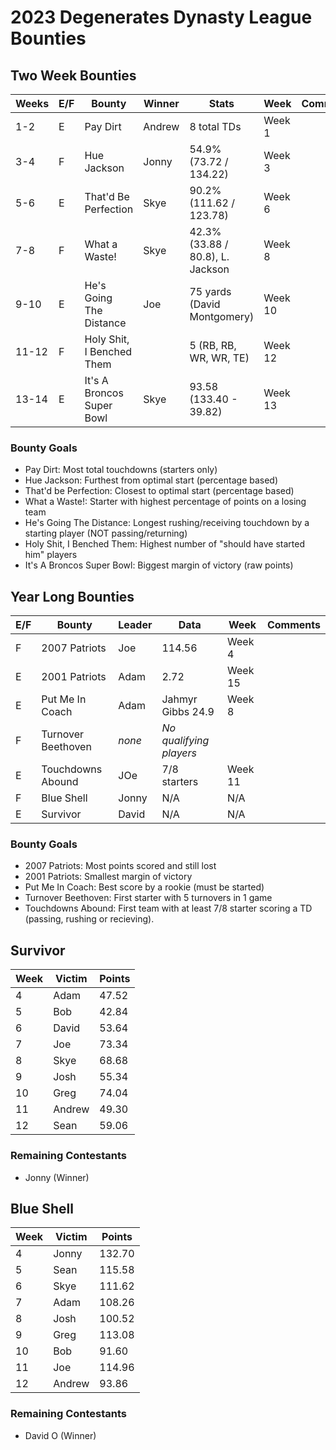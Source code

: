 # 2023 Degenerates Dynasty League Bounties

## Two Week Bounties

| Weeks | E/F | Bounty                    | Winner  | Stats                            | Week    | Comments |
|-------|-----|---------------------------|---------|----------------------------------|---------|----------|
| 1-2   | E   | Pay Dirt                  | Andrew  | 8 total TDs                      | Week 1  |          |
| 3-4   | F   | Hue Jackson               | Jonny   | 54.9% (73.72 / 134.22)           | Week 3  |          |
| 5-6   | E   | That'd Be Perfection      | Skye    | 90.2% (111.62 / 123.78)          | Week 6  |          |
| 7-8   | F   | What a Waste!             | Skye    | 42.3% (33.88 / 80.8), L. Jackson | Week 8  |          |
| 9-10  | E   | He's Going The Distance   | Joe     | 75 yards (David Montgomery)      | Week 10 |          |
| 11-12 | F   | Holy Shit, I Benched Them |     | 5 (RB, RB, WR, WR, TE)           | Week 12 |          |
| 13-14 | E   | It's A Broncos Super Bowl | Skye    | 93.58 (133.40 - 39.82)           | Week 13 |          |                                                                                                                                                                                                                           |


### Bounty Goals

  - Pay Dirt: Most total touchdowns (starters only)
  - Hue Jackson: Furthest from optimal start (percentage based)
  - That'd be Perfection: Closest to optimal start (percentage based)
  - What a Waste!: Starter with highest percentage of points on a losing team
  - He's Going The Distance: Longest rushing/receiving touchdown by a starting player (NOT passing/returning)
  - Holy Shit, I Benched Them: Highest number of "should have started him" players
  - It's A Broncos Super Bowl: Biggest margin of victory (raw points)

## Year Long Bounties

| E/F | Bounty             | Leader  | Data                    | Week    | Comments |
|-----|--------------------|---------|-------------------------|---------|----------|
| F   | 2007 Patriots      | Joe     | 114.56                  | Week 4  |          |
| E   | 2001 Patriots      | Adam    | 2.72                    | Week 15 |          |
| E   | Put Me In Coach    | Adam    | Jahmyr Gibbs 24.9       | Week 8  |          |
| F   | Turnover Beethoven | *none*  | *No qualifying players* |         |          |
| E   | Touchdowns Abound  | JOe     | 7/8 starters            | Week 11 |          |
| F   | Blue Shell         | Jonny   | N/A                     | N/A     |          |
| E   | Survivor           | David   | N/A                     | N/A     |          |

### Bounty Goals

  - 2007 Patriots: Most points scored and still lost
  - 2001 Patriots: Smallest margin of victory
  - Put Me In Coach: Best score by a rookie (must be started)
  - Turnover Beethoven: First starter with 5 turnovers in 1 game
  - Touchdowns Abound: First team with at least 7/8 starter scoring a TD (passing, rushing or recieving).

## Survivor

| Week | Victim  | Points |
| ---- | ------- | ------ |
| 4    | Adam    | 47.52  |
| 5    | Bob     | 42.84  |
| 6    | David   | 53.64  |
| 7    | Joe     | 73.34  |
| 8    | Skye    | 68.68  |
| 9    | Josh    | 55.34  |
| 10   | Greg    | 74.04  |
| 11   | Andrew  | 49.30  |
| 12   | Sean    | 59.06  |

### Remaining Contestants

  - Jonny (Winner)

## Blue Shell

| Week | Victim  | Points |
|------|---------|--------|
| 4    | Jonny   | 132.70 |
| 5    | Sean    | 115.58 |
| 6    | Skye    | 111.62 |
| 7    | Adam    | 108.26 |
| 8    | Josh    | 100.52 |
| 9    | Greg    | 113.08 |
| 10   | Bob     | 91.60  |
| 11   | Joe     | 114.96 |
| 12   | Andrew  | 93.86  |

### Remaining Contestants

  - David O (Winner)
